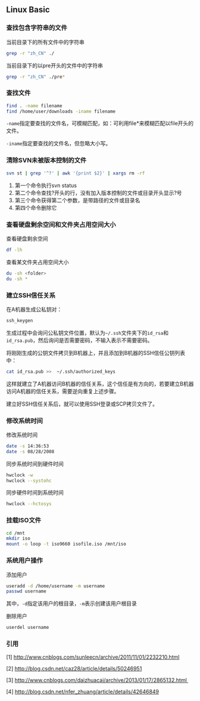 ## Linux Basic

<!--### Shell命令-->

### 查找包含字符串的文件

当前目录下的所有文件中的字符串

```bash
grep -r "zh_CN" ./
```

当前目录下的以pre开头的文件中的字符串

```bash
grep -r "zh_CN" ./pre*
```

### 查找文件

```bash
find . -name filename
find /home/user/downloads -iname filename
```

`-name`指定要查找的文件名，可模糊匹配，如：可利用file*来模糊匹配以file开头的文件。

`-iname`指定要查找的文件名，但忽略大小写。

### 清除SVN未被版本控制的文件

``` bash
svn st | grep '^?' | awk '{print $2}' | xargs rm -rf
```

1. 第一个命令执行svn status
2. 第二个命令查找?开头的行，没有加入版本控制的文件或目录开头显示?号
3. 第三个命令获得第二个参数，是带路径的文件或目录名
4. 第四个命令删除它

### 查看硬盘剩余空间和文件夹占用空间大小

查看硬盘剩余空间

```bash
df -lh
```

查看某文件夹占用空间大小

```bash
du -sh <folder>
du -sh *
```

### 建立SSH信任关系

在A机器生成公私钥对：

```bash
ssh_keygen
```

生成过程中会询问公私钥文件位置，默认为`~/.ssh`文件夹下的`id_rsa`和`id_rsa.pub`，然后询问是否需要密码，不输入表示不需要密码。

将刚刚生成的公钥文件拷贝到B机器上，并且添加到B机器的SSH信任公钥列表中：

```bash
cat id_rsa.pub >>  ~/.ssh/authorized_keys
```

这样就建立了A机器访问B机器的信任关系，这个信任是有方向的，若要建立B机器访问A机器的信任关系，需要逆向重复上述步骤。

建立好SSH信任关系后，就可以使用SSH登录或SCP拷贝文件了。

### 修改系统时间

修改系统时间

```bash
date -s 14:36:53
date -s 08/28/2008
```

同步系统时间到硬件时间

```bash
hwclock -w
hwclock --systohc
```

同步硬件时间到系统时间
```bash
hwclock --hctosys
```

### 挂载ISO文件

```bash
cd /mnt
mkdir iso
mount -o loop -t iso9660 isofile.iso /mnt/iso
```

### 系统用户操作

添加用户

``` bash
useradd -d /home/username -m username
passwd username
```

其中，`-d`指定该用户的根目录，`-m`表示创建该用户根目录

删除用户

``` bash
userdel username
```

### 引用

[1] http://www.cnblogs.com/sunleecn/archive/2011/11/01/2232210.html

[2] http://blog.csdn.net/caz28/article/details/50246951

[3] http://www.cnblogs.com/daizhuacai/archive/2013/01/17/2865132.html 

[4] http://blog.csdn.net/nfer_zhuang/article/details/42646849